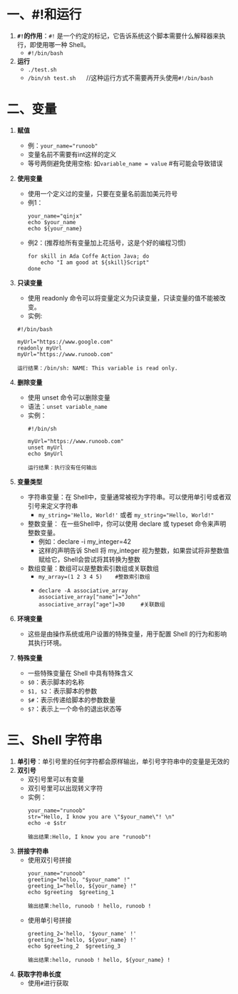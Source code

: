 # 一、#!和运行  
1. **`#!`的作用**：`#!` 是一个约定的标记，它告诉系统这个脚本需要什么解释器来执行，即使用哪一种 Shell。
   + `#!/bin/bash`
2. **运行**
   + `./test.sh`
   + `/bin/sh test.sh` &nbsp;&nbsp;&nbsp;&nbsp;&nbsp;//这种运行方式不需要再开头使用`#!/bin/bash`

# 二、变量
1. **赋值**
   + 例：`your_name="runoob"`
   + 变量名前不需要有int这样的定义
   + 等号两侧避免使用空格: 如`variable_name = value`    #有可能会导致错误

2. **使用变量**
   + 使用一个定义过的变量，只要在变量名前面加美元符号
   + 例1：
        ```
        your_name="qinjx"
        echo $your_name
        echo ${your_name}
        ```
   + 例2：(推荐给所有变量加上花括号，这是个好的编程习惯)
        ```
        for skill in Ada Coffe Action Java; do
            echo "I am good at ${skill}Script"
        done
        ```

3. **只读变量**
   + 使用 readonly 命令可以将变量定义为只读变量，只读变量的值不能被改变。
   + 实例:
    ```
    #!/bin/bash

    myUrl="https://www.google.com"
    readonly myUrl
    myUrl="https://www.runoob.com"

    运行结果：/bin/sh: NAME: This variable is read only.
    ```

4. **删除变量**
   + 使用 unset 命令可以删除变量
   + 语法：`unset variable_name`
   + 实例：
        ```
        #!/bin/sh

        myUrl="https://www.runoob.com"
        unset myUrl
        echo $myUrl

        运行结果：执行没有任何输出
        ```

5. **变量类型**
   + 字符串变量：在 Shell中，变量通常被视为字符串。可以使用单引号或者双引号来定义字符串
     + `my_string='Hello, World!'` 或者 `my_string="Hello, World!"`
   + 整数变量： 在一些Shell中，你可以使用 declare 或 typeset 命令来声明整数变量。
     + 例如：declare -i my_integer=42
     + 这样的声明告诉 Shell 将 my_integer 视为整数，如果尝试将非整数值赋给它，Shell会尝试将其转换为整数
   + 数组变量：数组可以是整数索引数组或关联数组
     + `my_array=(1 2 3 4 5)    #整数索引数组`
     + 
        ```
        declare -A associative_array
        associative_array["name"]="John"
        associative_array["age"]=30     #关联数组
        ```
6. **环境变量**
   + 这些是由操作系统或用户设置的特殊变量，用于配置 Shell 的行为和影响其执行环境。
7. **特殊变量**
   + 一些特殊变量在 Shell 中具有特殊含义
   + `$0`：表示脚本的名称
   + `$1, $2`：表示脚本的参数
   + `$#`：表示传递给脚本的参数数量
   + `$?`：表示上一个命令的退出状态等


# 三、Shell 字符串
1. **单引号**：单引号里的任何字符都会原样输出，单引号字符串中的变量是无效的
2. **双引号**
   + 双引号里可以有变量
   + 双引号里可以出现转义字符
   + 实例：
      ```
      your_name="runoob"
      str="Hello, I know you are \"$your_name\"! \n"
      echo -e $str

      输出结果:Hello, I know you are "runoob"! 
      ```
3. **拼接字符串**
   + 使用双引号拼接
      ```
      your_name="runoob"
      greeting="hello, "$your_name" !"
      greeting_1="hello, ${your_name} !"
      echo $greeting  $greeting_1

      输出结果:hello, runoob ! hello, runoob !
      ```
   + 使用单引号拼接
      ```
      greeting_2='hello, '$your_name' !'
      greeting_3='hello, ${your_name} !'
      echo $greeting_2  $greeting_3

      输出结果:hello, runoob ! hello, ${your_name} !
      ```
4. **获取字符串长度**
   + 使用`#`进行获取
   


